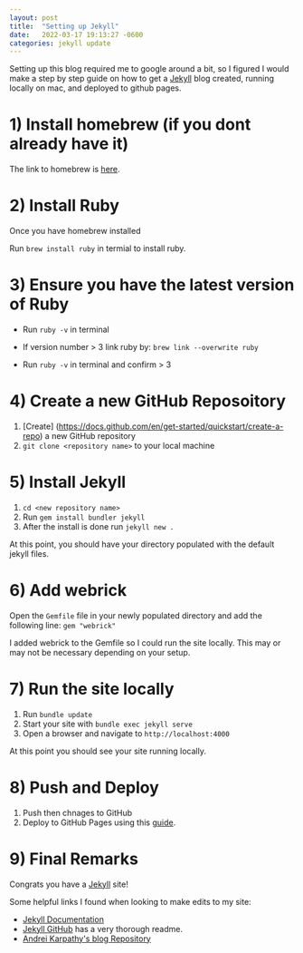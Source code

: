 ```yaml
---
layout: post
title:  "Setting up Jekyll"
date:   2022-03-17 19:13:27 -0600
categories: jekyll update
---
```

Setting up this blog required me to google around a bit, so I figured I would make a step by step guide on how to get a [Jekyll](https://jekyllrb.com/) blog created, running locally on mac, and deployed to github pages.

# **1) Install homebrew (if you dont already have it)**
The link to homebrew is [here](https://brew.sh/).

# **2) Install Ruby**
Once you have homebrew installed

Run `brew install ruby` in termial to install ruby.

# **3) Ensure you have the latest version of Ruby**
- Run `ruby -v` in terminal

- If version number > 3 link ruby by: `brew link --overwrite ruby`

- Run `ruby -v` in terminal and confirm > 3

# **4) Create a new GitHub Reposoitory**
1. [Create] (https://docs.github.com/en/get-started/quickstart/create-a-repo) a new GitHub repository
2. `git clone <repository name>` to your local machine

# **5) Install Jekyll**
1. `cd <new repository name>`
2. Run `gem install bundler jekyll`
3. After the install is done run `jekyll new .`

At this point, you should have your directory populated with the default jekyll files.

# **6) Add webrick**
Open the `Gemfile` file in your newly populated directory and add the following line: `gem "webrick"`

I added webrick to the Gemfile so I could run the site locally. This may or may not be necessary depending on your setup.

# **7) Run the site locally**
1. Run `bundle update`
2. Start your site with `bundle exec jekyll serve`
3. Open a browser and navigate to `http://localhost:4000`

At this point you should see your site running locally.

# **8) Push and Deploy**
1. Push then chnages to GitHub
2. Deploy to GitHub Pages using this [guide](https://docs.github.com/en/pages/getting-started-with-github-pages/creating-a-github-pages-site#creating-your-site).

# **9) Final Remarks**
Congrats you have a [Jekyll](https://jekyllrb.com/) site!

Some helpful links I found when looking to make edits to my site:
- [Jekyll Documentation](https://jekyllrb.com/docs/)
- [Jekyll GitHub](https://github.com/jekyll/jekyll) has a very thorough readme.
- [Andrei Karpathy's blog Repository](https://github.com/karpathy/karpathy.github.io)